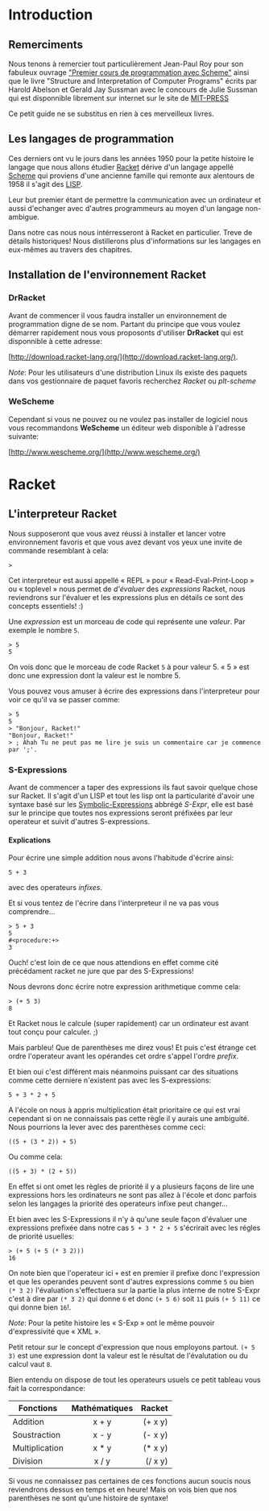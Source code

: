 # Introduction

## Remerciments

Nous tenons à remercier tout particulièrement Jean-Paul Roy pour son fabuleux
ouvrage ["Premier cours de programmation avec Scheme"][1] ainsi que le livre
"Structure and Interpretation of Computer Programs" écrits par Harold Abelson et
Gerald Jay Sussman avec le concours de Julie Sussman qui est disponnible
librement sur internet sur le site de [MIT-PRESS][2]

[1]:http://deptinfo.unice.fr/~roy/PCPS/
[2]:https://mitpress.mit.edu/sicp/

Ce petit guide ne se substitus en rien à ces merveilleux livres.

## Les langages de programmation

Ces derniers ont vu le jours dans les années 1950 pour la petite histoire le
langage que nous allons étudier [Racket][3] dérive d'un langage appellé
[Scheme][4] qui proviens d'une ancienne famille qui remonte aux alentours de
1958 il s'agit des [LISP][5].

Leur but premier étant de permettre la communication avec un ordinateur et aussi
d'echanger avec d'autres programmeurs au moyen d'un langage non-ambigue.

Dans notre cas nous nous intérresseront à Racket en particulier.
Treve de détails historiques! Nous distillerons plus d'informations sur les
langages en eux-mêmes au travers des chapitres.

[3]:http://racket-lang.org/
[4]:https://fr.wikipedia.org/wiki/Scheme
[5]:https://fr.wikipedia.org/wiki/Lisp

## Installation de l'environnement Racket

### DrRacket
Avant de commencer il vous faudra installer un environnement de programmation
digne de se nom. Partant du principe que vous voulez démarrer rapidement nous
vous proposonts d'utiliser **DrRacket** qui est disponnible à cette adresse:

[http://download.racket-lang.org/](http://download.racket-lang.org/).


*Note*: Pour les utilisateurs d'une distribution Linux ils existe des paquets dans
vos gestionnaire de paquet favoris recherchez *Racket* ou *plt-scheme*

### WeScheme
Cependant si vous ne pouvez ou ne voulez pas installer de logiciel nous vous
recommandons **WeScheme** un éditeur web disponible à l'adresse suivante:

[http://www.wescheme.org/](http://www.wescheme.org/)

# Racket

## L'interpreteur Racket

Nous supposeront que vous avez réussi à installer et lancer votre environnement
favoris et que vous avez devant vos yeux une invite de commande resemblant à
cela:

```racket
>
```

Cet interpreteur est aussi appellé « REPL » pour « Read-Eval-Print-Loop » ou
« toplevel » nous permet de *d'évaluer* des *expressions* Racket, nous
reviendrons sur l'évaluer et les expressions plus en détails ce sont des
concepts essentiels! :)

Une *expression* est un morceau de code qui représente une *valeur*. Par exemple
le nombre `5`.

```racket
> 5
5
```

On vois donc que le morceau de code Racket `5` à pour valeur 5.
« 5 » est donc une expression dont la valeur est le nombre 5.

Vous pouvez vous amuser à écrire des expressions dans l'interpreteur
pour voir ce qu'il va se passer comme:

```racket
> 5
5
> "Bonjour, Racket!"
"Bonjour, Racket!"
> ; Ahah Tu ne peut pas me lire je suis un commentaire car je commence par ';'.
```

### S-Expressions

Avant de commencer a taper des expressions ils faut savoir quelque chose sur
Racket. Il s'agit d'un LISP et tout les lisp ont la particularité d'avoir une
syntaxe basé sur les [Symbolic-Expressions][6] abbrégé *S-Expr*, elle est basé
sur le principe que toutes nos expressions seront préfixées par leur operateur
et suivit d'autres S-expressions.

[6]:https://fr.wikipedia.org/wiki/S-expression

#### Explications

Pour écrire une simple addition nous avons l'habitude d'écrire ainsi:
```
5 + 3
```
avec des operateurs *infixes*.

Et si vous tentez de l'écrire dans l'interpreteur il ne va pas vous
comprendre...

```racket
> 5 + 3
5
#<procedure:+>
3
```

Ouch! c'est loin de ce que nous attendions en effet comme cité précédament
racket ne jure que par des S-Expressions!

Nous devrons donc écrire notre expression arithmetique comme cela:
```racket
> (+ 5 3)
8
```

Et Racket nous le calcule (super rapidement) car un ordinateur est avant tout
conçu pour calculer. ;)

Mais parbleu! Que de parenthèses me direz vous! Et puis c'est étrange cet ordre
l'operateur avant les opérandes cet ordre s'appel l'ordre *prefix*.

Et bien oui c'est différent mais néanmoins puissant car des situations comme
cette derniere n'existent pas avec les S-expressions:

```
5 + 3 * 2 + 5
```

A l'école on nous à appris multiplication était prioritaire ce qui est vrai
cependant si on ne connaissais pas cette règle il y aurais une ambiguité.
Nous pourrions la lever avec des parenthèses comme ceci:

```
((5 + (3 * 2)) + 5)
```

Ou comme cela:

```
((5 + 3) * (2 + 5))
```

En effet si ont omet les règles de priorité il y a plusieurs
façons de lire une expressions hors les ordinateurs ne sont pas allez à l'école
et donc parfois selon les langages la priorité des operateurs infixe peut changer...

Et bien avec les S-Expressions il n'y à qu'une seule façon d'évaluer une
expressions prefixée dans notre cas `5 + 3 * 2 + 5` s'écrirait avec les régles
de priorité usuelles:

```racket
> (+ 5 (+ 5 (* 3 2)))
16
```

On note bien que l'operateur ici `+` est en premier il prefixe donc l'expression
et que les operandes peuvent sont d'autres expressions comme `5` ou bien
`(* 3 2)` l'évaluation s'effectuera sur la partie la plus interne de notre
S-Expr c'est à dire par `(* 3 2)` qui donne `6` et donc `(+ 5 6)` soit `11` puis
`(+ 5 11)` ce qui donne bien `16`!.

*Note*: Pour la petite histoire les « S-Exp » ont le même pouvoir d'expressivité
que « XML ».

Petit retour sur le concept d'expression que nous employons partout.
`(+ 5 3)` est une expression dont la valeur est le résultat de l'évalutation ou
du calcul vaut `8`.

Bien entendu on dispose de tout les operateurs usuels ce petit tableau vous fait
la correspondance:

| Fonctions      | Mathématiques | Racket     |
| -------------- |:-------------:| ----------:|
| Addition       |   x + y       | (+ x y)    |
| Soustraction   |   x - y       | (- x y)    |
| Multiplication |   x * y       | (\* x y)   |
| Division       |   x / y       | (/ x y)    |
<!--
| Sinus          |   sin x       | (sin x)    |
| Puissance      |   x ^ y       | (expt x y) |
| Exponentielle  |   e ^ x       | (exp x)    |
| Logarithme     |   log x       | (log x)    |
-->

Si vous ne connaissez pas certaines de ces fonctions aucun soucis nous
reviendrons dessus en temps et en heure! Mais on vois bien que nos parenthèses
ne sont qu'une histoire de syntaxe!









